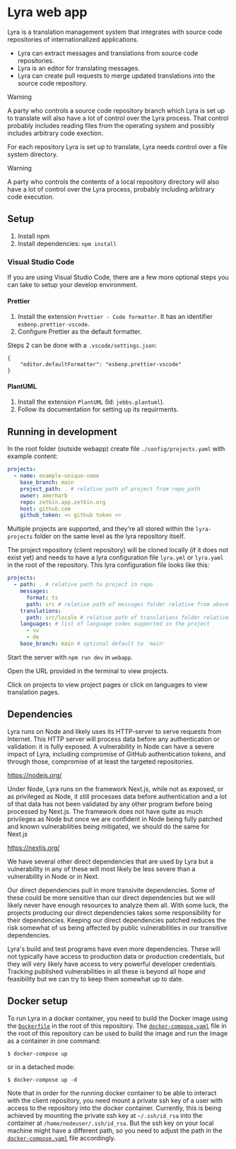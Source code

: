 # Lyra web app

Lyra is a translation management system that integrates with
source code repositories of internationalized applications.

- Lyra can extract messages and translations
  from source code repositories.
- Lyra is an editor for translating messages.
- Lyra can create pull requests to merge updated
  translations into the source code repository.

> [!WARNING]
> A party who controls a source code repository branch
> which Lyra is set up to translate will also have
> a lot of control over the Lyra process. That control
> probably includes reading files from the operating system
> and possibly includes arbitrary code exection.

For each repository Lyra is set up to translate,
Lyra needs control over a file system directory.

> [!WARNING]
> A party who controls the contents of
> a local repository directory will also have
> a lot of control over the Lyra process, probably
> including arbitrary code execution.

## Setup

1. Install npm
2. Install dependencies: `npm install`

### Visual Studio Code

If you are using Visual Studio Code, there are a few more optional steps
you can take to setup your develop environment.

#### Prettier

1. Install the extension `Prettier - Code formatter`.
   It has an identifier `esbenp.prettier-vscode`.
2. Configure Prettier as the default formatter.

Steps 2 can be done with a `.vscode/settings.json`:

```
{
    "editor.defaultFormatter": "esbenp.prettier-vscode"
}
```

#### PlantUML

1. Install the extension `PlantUML` (Id: `jebbs.plantuml`).
2. Follow its documentation for setting up its requirments.

## Running in development

In the root folder (outside webapp) create file `./config/projects.yaml`
with example content:

```yaml
projects:
  - name: example-unique-name
    base_branch: main
    project_path: . # relative path of project from repo_path
    owner: amerharb
    repo: zetkin.app.zetkin.org
    host: github.com
    github_token: << github token >>
```

Multiple projects are supported, and they're all stored within the `lyra-projects` folder on the same level as the lyra repository itself.

The project repository (client repository) will be cloned locally (if it does not exist yet) and needs to have a lyra configuration file
`lyra.yml` or `lyra.yaml` in the root of the repository.
This lyra configuration file looks like this:

```yaml
projects:
  - path: . # relative path to project in repo
    messages:
      format: ts
      path: src # relative path of messages folder relative from above project path
    translations:
      path: src/locale # relative path of translations folder relative from above project path
    languages: # list of language codes supported in the project
      - sv
      - de
    base_branch: main # optional default to 'main'
```

Start the server with `npm run dev` in `webapp`.

Open the URL provided in the terminal to view projects.

Click on projects to view project pages
or click on languages to view translation pages.

## Dependencies

Lyra runs on Node and likely uses its HTTP-server to serve requests
from Internet. This HTTP server will process data before any
authentication or validation: it is fully exposed. A vulnerability
in Node can have a severe impact of Lyra, including compromise of
GitHub authentication tokens, and through those, compromise of at
least the targeted repositories.

https://nodejs.org/

Under Node, Lyra runs on the framework Next.js, while not as exposed,
or as privileged as Node, it still processes data before authentication
and a lot of that data has not been validated by any other program before
being processed by Next.js. The framework does not have quite as much
privileges as Node but once we are confident in Node being fully patched
and known vulnerabilities being mitigated, we should do the same for Next.js

https://nextjs.org/

We have several other direct dependencies that are used by Lyra but
a vulnerability in any of these will most likely be less severe than
a vulnerability in Node or in Next.

Our direct dependencies pull in more transivite dependencies. Some of
these could be more sensitive than our direct dependencies but we will
likely never have enough resources to analyze them all. With some luck,
the projects producing our direct dependencies takes some responsibility
for their dependencies. Keeping our direct dependencies patched reduces
the risk somewhat of us being affected by public vulnerabilities in our
transitive dependencies.

Lyra's build and test programs have even more dependencies. These will
not typically have access to production data or production credentials,
but they will very likely have access to very powerful developer
credentials. Tracking published vulnerabilities in all these is beyond
all hope and feasibility but we can try to keep them somewhat up to date.


## Docker setup

To run Lyra in a docker container, you need to build the Docker image using the [`Dockerfile`](../Dockerfile) in the root of this repository.
The [`docker-compose.yaml`](../docker-compose.yaml) file in the root of this repository can be used to build the image and run the image as a container in one command:
```shell
$ docker-compose up
```

or in a detached mode:
```shell
$ docker-compose up -d
```

Note that in order for the running docker container to be able to interact with the client repository, you need mount a private ssh key of a user with access to the repository into the docker container.
Currently, this is being achieved by mounting the private ssh key at `~/.ssh/id_rsa` into the container at `/home/nodeuser/.ssh/id_rsa`.
But the ssh key on your local machine might have a different path, so you need to adjust the path in the [`docker-compose.yaml`](../docker-compose.yaml) file accordingly.
